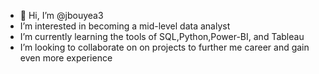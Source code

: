- 👋 Hi, I’m @jbouyea3
-  I’m interested in becoming a mid-level data analyst
-  I’m currently learning the tools of SQL,Python,Power-BI, and Tableau
- I’m looking to collaborate on on projects to further me career and gain even more experience

<!---
jbouyea3/jbouyea3 is a ✨ special ✨ repository because its `README.md` (this file) appears on your GitHub profile.
You can click the Preview link to take a look at your changes.
--->
